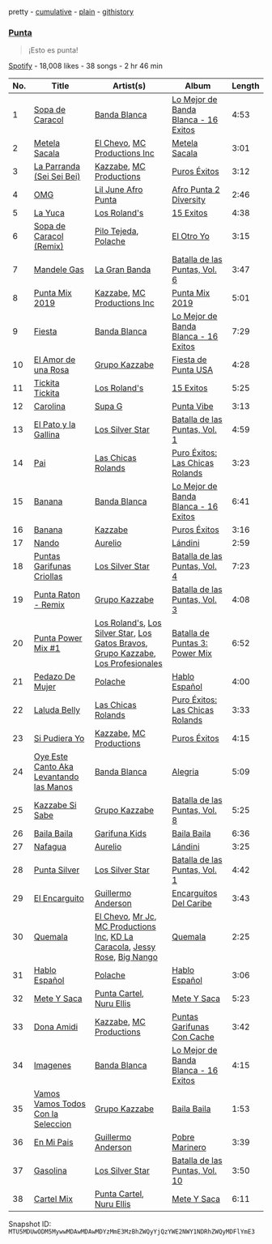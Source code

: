 pretty - [cumulative](/playlists/cumulative/37i9dQZF1DWTOCFhDS6muW.md) - [plain](/playlists/plain/37i9dQZF1DWTOCFhDS6muW) - [githistory](https://github.githistory.xyz/mackorone/spotify-playlist-archive/blob/main/playlists/plain/37i9dQZF1DWTOCFhDS6muW)

### [Punta](https://open.spotify.com/playlist/37i9dQZF1DWTOCFhDS6muW)

> ¡Esto es punta!

[Spotify](https://open.spotify.com/user/spotify) - 18,008 likes - 38 songs - 2 hr 46 min

| No. | Title | Artist(s) | Album | Length |
|---|---|---|---|---|
| 1 | [Sopa de Caracol](https://open.spotify.com/track/4V8uHuLaBRxQ02H4YNCOO7) | [Banda Blanca](https://open.spotify.com/artist/1Ykx49KpY0FqIXUwyuD3TJ) | [Lo Mejor de Banda Blanca \- 16 Exitos](https://open.spotify.com/album/696Y05qV9YgqTqA8gPmY20) | 4:53 |
| 2 | [Metela Sacala](https://open.spotify.com/track/3xaCZSSnVHUNIHQab4YdVz) | [El Chevo](https://open.spotify.com/artist/2vC9dN2ebF9lBbAFlIUeL4), [MC Productions Inc](https://open.spotify.com/artist/4pqKYtU6pamrZUuTWaaRgA) | [Metela Sacala](https://open.spotify.com/album/1IWoViU3wYy3dVcoMdNh93) | 3:01 |
| 3 | [La Parranda \(Sei Sei Bei\)](https://open.spotify.com/track/3llzQNADFAhTK81sdx2rqR) | [Kazzabe](https://open.spotify.com/artist/758FKId0OeNnHwnFP2pwFv), [MC Productions](https://open.spotify.com/artist/00d2syfoHzArTNnxKOMav4) | [Puros Éxitos](https://open.spotify.com/album/7iI8ptAWVpe9WWhoIlHOZ7) | 3:12 |
| 4 | [OMG](https://open.spotify.com/track/4CHL91BCEIgpqGS8ii1sqN) | [Lil June Afro Punta](https://open.spotify.com/artist/1GGJqRN2ghXJ2w83Nf6FMS) | [Afro Punta 2 Diversity](https://open.spotify.com/album/7i3icRBoz4sIUhFQsYbjWw) | 2:46 |
| 5 | [La Yuca](https://open.spotify.com/track/04DMd80zGUt5W21LDDQTI8) | [Los Roland's](https://open.spotify.com/artist/5Gczy2Me3LRBiQG5L1egQc) | [15 Exitos](https://open.spotify.com/album/2IngTHJIfGVYyVWDVplvIr) | 4:38 |
| 6 | [Sopa de Caracol \(Remix\)](https://open.spotify.com/track/6NQt5wVpaE1dcwfYmjce7L) | [Pilo Tejeda](https://open.spotify.com/artist/0XVYCj51XvKccyphzKQOAc), [Polache](https://open.spotify.com/artist/407pHQytUNjAXT1tm0AyzY) | [El Otro Yo](https://open.spotify.com/album/6ybT0RRByP5X6ogdQioyaQ) | 3:15 |
| 7 | [Mandele Gas](https://open.spotify.com/track/75XWB4hpjYqw7beNddHhhe) | [La Gran Banda](https://open.spotify.com/artist/7bUAuQ2SZDbUbRgEPPeBBo) | [Batalla de las Puntas, Vol\. 6](https://open.spotify.com/album/5zKgSHI93j3BpGncORJ87T) | 3:47 |
| 8 | [Punta Mix 2019](https://open.spotify.com/track/5LP391Nx0za8MUzi9WynnX) | [Kazzabe](https://open.spotify.com/artist/758FKId0OeNnHwnFP2pwFv), [MC Productions Inc](https://open.spotify.com/artist/4pqKYtU6pamrZUuTWaaRgA) | [Punta Mix 2019](https://open.spotify.com/album/1yUOla9I4KEqzzAJH9JgW7) | 5:01 |
| 9 | [Fiesta](https://open.spotify.com/track/0DekuxPNx9ImAWQHXldJ9P) | [Banda Blanca](https://open.spotify.com/artist/1Ykx49KpY0FqIXUwyuD3TJ) | [Lo Mejor de Banda Blanca \- 16 Exitos](https://open.spotify.com/album/696Y05qV9YgqTqA8gPmY20) | 7:29 |
| 10 | [El Amor de una Rosa](https://open.spotify.com/track/1PZrgNt6DYEcKhK3PHUngt) | [Grupo Kazzabe](https://open.spotify.com/artist/5BclDYLlC8kap9AJhDWca3) | [Fiesta de Punta USA](https://open.spotify.com/album/08CZ6kTp8bTgIWmmMryA0s) | 4:28 |
| 11 | [Tickita Tickita](https://open.spotify.com/track/0FELqIlEc43GwHNp5RjldW) | [Los Roland's](https://open.spotify.com/artist/5Gczy2Me3LRBiQG5L1egQc) | [15 Exitos](https://open.spotify.com/album/2IngTHJIfGVYyVWDVplvIr) | 5:25 |
| 12 | [Carolina](https://open.spotify.com/track/3EpsFoq6ZFEQREYblovfHZ) | [Supa G](https://open.spotify.com/artist/4lJKjqL2fCL4yfNyKhm1sB) | [Punta Vibe](https://open.spotify.com/album/3IJe0vVXjgILY9PMAhrN5f) | 3:13 |
| 13 | [El Pato y la Gallina](https://open.spotify.com/track/03Q4wMa2PzvRfgiwJjAJmW) | [Los Silver Star](https://open.spotify.com/artist/6CTqFWJlzyKHtEcVfdLMsP) | [Batalla de las Puntas, Vol\. 1](https://open.spotify.com/album/09uhrRQqKBnW5ugfapzP7C) | 4:59 |
| 14 | [Pai](https://open.spotify.com/track/4o4I53Z5NypMoz5MTsY3Ij) | [Las Chicas Rolands](https://open.spotify.com/artist/3EvFD7zFZPxbFpwmhSUrYz) | [Puro Éxitos: Las Chicas Rolands](https://open.spotify.com/album/6Y2FqU0PxqvjQkYeACquud) | 3:23 |
| 15 | [Banana](https://open.spotify.com/track/2dflysZU7k5JZk47QeKHCH) | [Banda Blanca](https://open.spotify.com/artist/1Ykx49KpY0FqIXUwyuD3TJ) | [Lo Mejor de Banda Blanca \- 16 Exitos](https://open.spotify.com/album/696Y05qV9YgqTqA8gPmY20) | 6:41 |
| 16 | [Banana](https://open.spotify.com/track/6jceTQXwTqbj4BJGJdlbvg) | [Kazzabe](https://open.spotify.com/artist/758FKId0OeNnHwnFP2pwFv) | [Puros Éxitos](https://open.spotify.com/album/7iI8ptAWVpe9WWhoIlHOZ7) | 3:16 |
| 17 | [Nando](https://open.spotify.com/track/4mhUu9hEcGeXsNJZfGGxsH) | [Aurelio](https://open.spotify.com/artist/1N1LP4R1T5AIr33dtUB00h) | [Lándini](https://open.spotify.com/album/0abBxaGEwuTKkBjTVAysJs) | 2:59 |
| 18 | [Puntas Garifunas Criollas](https://open.spotify.com/track/1dIQDYKOOoE4GuUXO5ReV9) | [Los Silver Star](https://open.spotify.com/artist/6CTqFWJlzyKHtEcVfdLMsP) | [Batalla de las Puntas, Vol\. 4](https://open.spotify.com/album/1vEUcr8MsYafqKDkSF4ptW) | 7:23 |
| 19 | [Punta Raton \- Remix](https://open.spotify.com/track/614aWj40s31E4Vc4lGBDd0) | [Grupo Kazzabe](https://open.spotify.com/artist/5BclDYLlC8kap9AJhDWca3) | [Batalla de las Puntas, Vol\. 3](https://open.spotify.com/album/0kquKUN0kfVN1NX7157B3R) | 4:08 |
| 20 | [Punta Power Mix \#1](https://open.spotify.com/track/6ShPz1zUeNRSvqd1PEDbGA) | [Los Roland's](https://open.spotify.com/artist/5Gczy2Me3LRBiQG5L1egQc), [Los Silver Star](https://open.spotify.com/artist/6CTqFWJlzyKHtEcVfdLMsP), [Los Gatos Bravos](https://open.spotify.com/artist/23x4x5UNEViCHjSH5OjBFL), [Grupo Kazzabe](https://open.spotify.com/artist/5BclDYLlC8kap9AJhDWca3), [Los Profesionales](https://open.spotify.com/artist/1TqVXHYQ9N6jdjW0cWDbzs) | [Batalla de Puntas 3: Power Mix](https://open.spotify.com/album/61cxt6Q8r6STi4zsGVsKZT) | 6:52 |
| 21 | [Pedazo De Mujer](https://open.spotify.com/track/5neKwHtMhfMCggUrlxrVwW) | [Polache](https://open.spotify.com/artist/407pHQytUNjAXT1tm0AyzY) | [Hablo Español](https://open.spotify.com/album/4udLcy2RzMNeJ9wlUu6RXh) | 4:00 |
| 22 | [Laluda Belly](https://open.spotify.com/track/3IpmaBjOYg4SRJHS7HXnSa) | [Las Chicas Rolands](https://open.spotify.com/artist/3EvFD7zFZPxbFpwmhSUrYz) | [Puro Éxitos: Las Chicas Rolands](https://open.spotify.com/album/6Y2FqU0PxqvjQkYeACquud) | 3:33 |
| 23 | [Si Pudiera Yo](https://open.spotify.com/track/6hOVsyMdpk2aZK6zcKnXMK) | [Kazzabe](https://open.spotify.com/artist/758FKId0OeNnHwnFP2pwFv), [MC Productions](https://open.spotify.com/artist/00d2syfoHzArTNnxKOMav4) | [Puros Éxitos](https://open.spotify.com/album/7iI8ptAWVpe9WWhoIlHOZ7) | 4:15 |
| 24 | [Oye Este Canto Aka Levantando las Manos](https://open.spotify.com/track/6VHH8EZHnvE2QcL0pipwhY) | [Banda Blanca](https://open.spotify.com/artist/1Ykx49KpY0FqIXUwyuD3TJ) | [Alegria](https://open.spotify.com/album/05bmKOrqr3sL0fDM3pOXQW) | 5:09 |
| 25 | [Kazzabe Si Sabe](https://open.spotify.com/track/62EVmDdeHE4eh3BrjnTSvA) | [Grupo Kazzabe](https://open.spotify.com/artist/5BclDYLlC8kap9AJhDWca3) | [Batalla de las Puntas, Vol\. 8](https://open.spotify.com/album/3vmeY6fDHyZ0zSe3mTEEBX) | 5:25 |
| 26 | [Baila Baila](https://open.spotify.com/track/6h5a02bpNo0UKpMLWcXTEl) | [Garifuna Kids](https://open.spotify.com/artist/6OfSdKAmgozL3jAzHmszxo) | [Baila Baila](https://open.spotify.com/album/2NfTKjVHOCQTYFfvTRjL8W) | 6:36 |
| 27 | [Nafagua](https://open.spotify.com/track/5pbizIzZ5pjYbObsSdixW4) | [Aurelio](https://open.spotify.com/artist/1N1LP4R1T5AIr33dtUB00h) | [Lándini](https://open.spotify.com/album/0abBxaGEwuTKkBjTVAysJs) | 3:25 |
| 28 | [Punta Silver](https://open.spotify.com/track/6t4Sbn7GLk3yR8UnGFIZr0) | [Los Silver Star](https://open.spotify.com/artist/6CTqFWJlzyKHtEcVfdLMsP) | [Batalla de las Puntas, Vol\. 1](https://open.spotify.com/album/4uQrzFTwSjQahcjRUrAdoD) | 4:42 |
| 29 | [El Encarguito](https://open.spotify.com/track/4HVA1hDrurIxBFUShrL4if) | [Guillermo Anderson](https://open.spotify.com/artist/6rxRjKb9HsicUr844FIfpy) | [Encarguitos Del Caribe](https://open.spotify.com/album/2ma5OpIYAH0fZm3H23krvR) | 3:43 |
| 30 | [Quemala](https://open.spotify.com/track/3cOelkO6uChynlAKzOSu8D) | [El Chevo](https://open.spotify.com/artist/2vC9dN2ebF9lBbAFlIUeL4), [Mr Jc](https://open.spotify.com/artist/42TNOe97Vn2D6OgjNpaxZc), [MC Productions Inc](https://open.spotify.com/artist/4pqKYtU6pamrZUuTWaaRgA), [KD La Caracola](https://open.spotify.com/artist/4C1zea33GCcaanKPvTbiGy), [Jessy Rose](https://open.spotify.com/artist/70GCrueLWPqtr0HhlyIFAD), [Big Nango](https://open.spotify.com/artist/2pjdmFwCoCFDonp4u6TJEH) | [Quemala](https://open.spotify.com/album/0QHUbFYSwO6Y1WmmDulDEg) | 2:25 |
| 31 | [Hablo Español](https://open.spotify.com/track/7g4O8xQEMzHDkLmP0YrG14) | [Polache](https://open.spotify.com/artist/407pHQytUNjAXT1tm0AyzY) | [Hablo Español](https://open.spotify.com/album/4udLcy2RzMNeJ9wlUu6RXh) | 3:06 |
| 32 | [Mete Y Saca](https://open.spotify.com/track/7tez2Argy2je4NUQM9eK3y) | [Punta Cartel](https://open.spotify.com/artist/0WJay6Qc1qWjeppQf2TvyM), [Nuru Ellis](https://open.spotify.com/artist/294f384g9SS0tGK9OFn4FN) | [Mete Y Saca](https://open.spotify.com/album/5UPMmxiqYZOmZoy4yAtFXm) | 5:23 |
| 33 | [Dona Amidi](https://open.spotify.com/track/5Q7E9uJFVw7CEuvCG0W9A5) | [Kazzabe](https://open.spotify.com/artist/758FKId0OeNnHwnFP2pwFv), [MC Productions](https://open.spotify.com/artist/00d2syfoHzArTNnxKOMav4) | [Puntas Garifunas Con Cache](https://open.spotify.com/album/7EYnYfNJDRBLWaos0NGw8l) | 3:42 |
| 34 | [Imagenes](https://open.spotify.com/track/563dJNGXjnh8SPRmC5plaH) | [Banda Blanca](https://open.spotify.com/artist/1Ykx49KpY0FqIXUwyuD3TJ) | [Lo Mejor de Banda Blanca \- 16 Exitos](https://open.spotify.com/album/696Y05qV9YgqTqA8gPmY20) | 4:15 |
| 35 | [Vamos Vamos Todos Con la Seleccion](https://open.spotify.com/track/68qPcByui0DvzHLxZKuVzl) | [Grupo Kazzabe](https://open.spotify.com/artist/5BclDYLlC8kap9AJhDWca3) | [Baila Baila](https://open.spotify.com/album/4p7cukDbJpuArJP7IGsYvo) | 1:53 |
| 36 | [En Mi Pais](https://open.spotify.com/track/78inhCoJFx1M9ZRBG6Nbhp) | [Guillermo Anderson](https://open.spotify.com/artist/6rxRjKb9HsicUr844FIfpy) | [Pobre Marinero](https://open.spotify.com/album/6PISCk0SEOHNFHheKDmUFj) | 3:39 |
| 37 | [Gasolina](https://open.spotify.com/track/56AynhuITWeIpfjczp8SPu) | [Los Silver Star](https://open.spotify.com/artist/6CTqFWJlzyKHtEcVfdLMsP) | [Batalla de las Puntas, Vol\. 10](https://open.spotify.com/album/5GTHEoUqGOqsE0tIwLcz0I) | 3:50 |
| 38 | [Cartel Mix](https://open.spotify.com/track/6U0LsoVro7tsn4aX00YZhT) | [Punta Cartel](https://open.spotify.com/artist/0WJay6Qc1qWjeppQf2TvyM), [Nuru Ellis](https://open.spotify.com/artist/294f384g9SS0tGK9OFn4FN) | [Mete Y Saca](https://open.spotify.com/album/5UPMmxiqYZOmZoy4yAtFXm) | 6:11 |

Snapshot ID: `MTU5MDUwODM5MywwMDAwMDAwMDYzMmE3MzBhZWQyYjQzYWE2NWY1NDRhZWQyMDFlYmE3`
